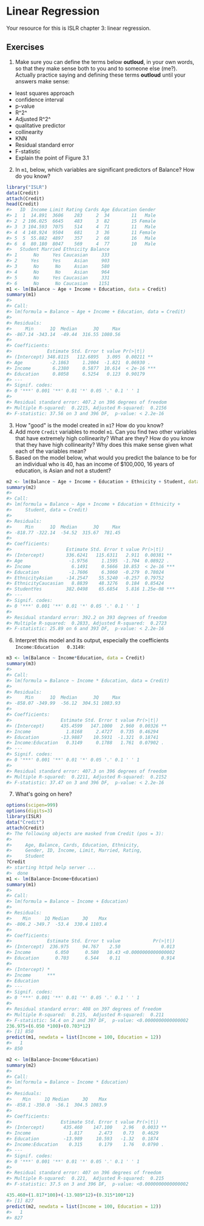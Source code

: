 


# Linear Regression

Your resource for this is ISLR chapter 3: linear regression.

## Exercises

1. Make sure you can define the terms below **outloud**, in your own words, so that they make sense both to you and to someone else (me?). Actually practice saying and defining these terms **outloud** until your answers make sense:

- least squares approach
- confidence interval
- p-value
- R^2^
- Adjusted R^2^
- qualitative predictor
- collinearity
- KNN
- Residual standard error
- F-statistic
- Explain the point of Figure 3.1

2. In `m1`, below, which variables are significant predictors of Balance?  How do you know?


```r
library("ISLR")
data(Credit)
attach(Credit)
head(Credit)
#>   ID  Income Limit Rating Cards Age Education Gender
#> 1  1  14.891  3606    283     2  34        11   Male
#> 2  2 106.025  6645    483     3  82        15 Female
#> 3  3 104.593  7075    514     4  71        11   Male
#> 4  4 148.924  9504    681     3  36        11 Female
#> 5  5  55.882  4897    357     2  68        16   Male
#> 6  6  80.180  8047    569     4  77        10   Male
#>   Student Married Ethnicity Balance
#> 1      No     Yes Caucasian     333
#> 2     Yes     Yes     Asian     903
#> 3      No      No     Asian     580
#> 4      No      No     Asian     964
#> 5      No     Yes Caucasian     331
#> 6      No      No Caucasian    1151
m1 <- lm(Balance ~ Age + Income + Education, data = Credit)
summary(m1)
#> 
#> Call:
#> lm(formula = Balance ~ Age + Income + Education, data = Credit)
#> 
#> Residuals:
#>     Min      1Q  Median      3Q     Max 
#> -867.14 -343.14  -49.44  316.55 1080.56 
#> 
#> Coefficients:
#>             Estimate Std. Error t value Pr(>|t|)    
#> (Intercept) 348.8115   112.6895   3.095  0.00211 ** 
#> Age          -2.1863     1.2004  -1.821  0.06930 .  
#> Income        6.2380     0.5877  10.614  < 2e-16 ***
#> Education     0.8058     6.5254   0.123  0.90179    
#> ---
#> Signif. codes:  
#> 0 '***' 0.001 '**' 0.01 '*' 0.05 '.' 0.1 ' ' 1
#> 
#> Residual standard error: 407.2 on 396 degrees of freedom
#> Multiple R-squared:  0.2215,	Adjusted R-squared:  0.2156 
#> F-statistic: 37.56 on 3 and 396 DF,  p-value: < 2.2e-16
```

3. How "good" is the model created in `m1`?  How do you know?
4. Add more `Credit` variables to model `m1`.  Can you find two other variables that have extremely high collinearity?  What are they?  How do you know that they have high collinearity?  Why does this make sense given what each of the variables mean?
5. Based on the model below, what would you predict the balance to be for an individual who is 40, has an income of $100,000, 16 years of education, is Asian and not a student? 


```r
m2 <- lm(Balance ~ Age + Income + Education + Ethnicity + Student, data = Credit)
summary(m2)
#> 
#> Call:
#> lm(formula = Balance ~ Age + Income + Education + Ethnicity + 
#>     Student, data = Credit)
#> 
#> Residuals:
#>     Min      1Q  Median      3Q     Max 
#> -818.77 -322.14  -54.52  315.67  781.45 
#> 
#> Coefficients:
#>                    Estimate Std. Error t value Pr(>|t|)    
#> (Intercept)        336.6241   115.6311   2.911  0.00381 ** 
#> Age                 -1.9756     1.1595  -1.704  0.08922 .  
#> Income               6.1491     0.5666  10.853  < 2e-16 ***
#> Education           -1.7606     6.3060  -0.279  0.78024    
#> EthnicityAsian     -14.2547    55.5240  -0.257  0.79752    
#> EthnicityCaucasian   8.8839    48.3276   0.184  0.85424    
#> StudentYes         382.0498    65.6854   5.816 1.25e-08 ***
#> ---
#> Signif. codes:  
#> 0 '***' 0.001 '**' 0.01 '*' 0.05 '.' 0.1 ' ' 1
#> 
#> Residual standard error: 392.2 on 393 degrees of freedom
#> Multiple R-squared:  0.2833,	Adjusted R-squared:  0.2723 
#> F-statistic: 25.89 on 6 and 393 DF,  p-value: < 2.2e-16
```
6. Interpret this model and its output, especially the coefficients `Income:Education   0.3149`:


```r
m3 <- lm(Balance ~ Income*Education, data = Credit)
summary(m3)
#> 
#> Call:
#> lm(formula = Balance ~ Income * Education, data = Credit)
#> 
#> Residuals:
#>     Min      1Q  Median      3Q     Max 
#> -858.07 -349.99  -56.12  304.51 1083.93 
#> 
#> Coefficients:
#>                  Estimate Std. Error t value Pr(>|t|)   
#> (Intercept)      435.4599   147.1000   2.960  0.00326 **
#> Income             1.8168     2.4727   0.735  0.46294   
#> Education        -13.9887    10.5931  -1.321  0.18741   
#> Income:Education   0.3149     0.1788   1.761  0.07902 . 
#> ---
#> Signif. codes:  
#> 0 '***' 0.001 '**' 0.01 '*' 0.05 '.' 0.1 ' ' 1
#> 
#> Residual standard error: 407.3 on 396 degrees of freedom
#> Multiple R-squared:  0.2211,	Adjusted R-squared:  0.2152 
#> F-statistic: 37.47 on 3 and 396 DF,  p-value: < 2.2e-16
```

7. What's going on here?


```r
options(scipen=999)
options(digits=3)
library(ISLR)
data("Credit")
attach(Credit)
#> The following objects are masked from Credit (pos = 3):
#> 
#>     Age, Balance, Cards, Education, Ethnicity,
#>     Gender, ID, Income, Limit, Married, Rating,
#>     Student
?Credit
#> starting httpd help server ...
#>  done
m1 <- lm(Balance~Income+Education)
summary(m1)
#> 
#> Call:
#> lm(formula = Balance ~ Income + Education)
#> 
#> Residuals:
#>    Min     1Q Median     3Q    Max 
#> -806.2 -349.7  -53.4  330.4 1103.4 
#> 
#> Coefficients:
#>             Estimate Std. Error t value            Pr(>|t|)
#> (Intercept)  236.975     94.767    2.50               0.013
#> Income         6.050      0.580   10.43 <0.0000000000000002
#> Education      0.703      6.544    0.11               0.914
#>                
#> (Intercept) *  
#> Income      ***
#> Education      
#> ---
#> Signif. codes:  
#> 0 '***' 0.001 '**' 0.01 '*' 0.05 '.' 0.1 ' ' 1
#> 
#> Residual standard error: 408 on 397 degrees of freedom
#> Multiple R-squared:  0.215,	Adjusted R-squared:  0.211 
#> F-statistic: 54.4 on 2 and 397 DF,  p-value: <0.0000000000000002
236.975+(6.050 *100)+(0.703*12)
#> [1] 850
predict(m1, newdata = list(Income = 100, Education = 12))
#>   1 
#> 850

m2 <- lm(Balance~Income*Education)
summary(m2)
#> 
#> Call:
#> lm(formula = Balance ~ Income * Education)
#> 
#> Residuals:
#>    Min     1Q Median     3Q    Max 
#> -858.1 -350.0  -56.1  304.5 1083.9 
#> 
#> Coefficients:
#>                  Estimate Std. Error t value Pr(>|t|)   
#> (Intercept)       435.460    147.100    2.96   0.0033 **
#> Income              1.817      2.473    0.73   0.4629   
#> Education         -13.989     10.593   -1.32   0.1874   
#> Income:Education    0.315      0.179    1.76   0.0790 . 
#> ---
#> Signif. codes:  
#> 0 '***' 0.001 '**' 0.01 '*' 0.05 '.' 0.1 ' ' 1
#> 
#> Residual standard error: 407 on 396 degrees of freedom
#> Multiple R-squared:  0.221,	Adjusted R-squared:  0.215 
#> F-statistic: 37.5 on 3 and 396 DF,  p-value: <0.0000000000000002

435.460+(1.817*100)+(-13.989*12)+(0.315*100*12)
#> [1] 827
predict(m2, newdata = list(Income = 100, Education = 12))
#>   1 
#> 827
```
